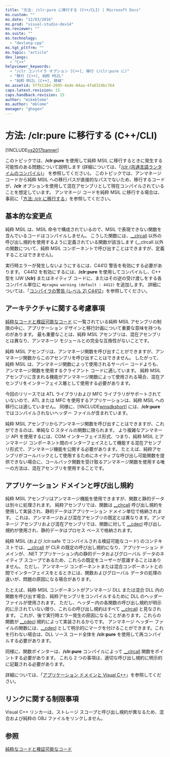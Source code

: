 ```yaml
---
title: "方法: /clr:pure に移行する (C++/CLI) | Microsoft Docs"
ms.custom: ""
ms.date: "12/03/2016"
ms.prod: "visual-studio-dev14"
ms.reviewer: ""
ms.suite: ""
ms.technology: 
  - "devlang-cpp"
ms.tgt_pltfrm: ""
ms.topic: "article"
dev_langs: 
  - "C++"
helpviewer_keywords: 
  - "/clr コンパイラ オプション [C++], 移行 (/clr:pure に)"
  - "移行 [C++], 純粋 MSIL"
  - "純粋 MSIL [C++], 移植"
ms.assetid: 5ffb1184-2095-4ade-84aa-4fa6324bc764
caps.latest.revision: 15
caps.handback.revision: 15
author: "mikeblome"
ms.author: "mblome"
manager: "ghogen"
---
```

# 方法: /clr:pure に移行する (C++/CLI)
[!INCLUDE[vs2017banner](../assembler/inline/includes/vs2017banner.md)]

このトピックでは、**\/clr:pure** を使用して純粋 MSIL に移行するときに発生する可能性のある問題について説明します \(詳細については、「[\/clr \(共通言語ランタイムのコンパイル\)](../build/reference/clr-common-language-runtime-compilation.md)」 を参照してください\)。  このトピックでは、アンマネージ コードから純粋 MSIL への移行パスが直接的なパスでないため、移行するコードが、**\/clr** オプションを使用して混在アセンブリとして現在コンパイルされていることを想定しています。  アンマネージ コードを純粋 MSIL に移行する場合は、事前に「[方法: \/clr に移行する](../dotnet/how-to-migrate-to-clr.md)」を参照してください。  
  
## 基本的な変更点  
 純粋 MSIL は、MSIL 命令で構成されているので、MSIL で表現できない関数を含んでいるコードはコンパイルしません。  こうした関数には、[\_\_clrcall](../cpp/clrcall.md) 以外の呼び出し規約を使用するように定義されている関数が該当します \(\_\_clrcall 以外の関数について、純粋 MSIL コンポーネントで呼び出すことはできますが、定義することはできません\)。  
  
 実行時エラーが発生しないようにするには、C4412 警告を有効にする必要があります。  C4412 を有効にするには、**\/clr:pure** を使用してコンパイルし、C\+\+ 型を IJW \(**\/clr\)** またはネイティブ コードに、またはその逆の受け渡しをする各コンパイル単位に `#pragma warning (default : 4412)` を追加します。  詳細については、「[コンパイラの警告 \(レベル 2\) C4412](../Topic/Compiler%20Warning%20\(level%202\)%20C4412.md)」を参照してください。  
  
## アーキテクチャに関する考慮事項  
 [純粋なコードと検証可能なコード](../dotnet/pure-and-verifiable-code-cpp-cli.md) に一覧されている純粋 MSIL アセンブリの制限の中に、アプリケーション デザインと移行計画について重要な意味を持つものがあります。  最も重要なことは、純粋 MSIL アセンブリは、混在アセンブリとは異なり、アンマネージ モジュールとの完全な互換性がないことです。  
  
 純粋 MSIL アセンブリは、アンマネージ関数を呼び出すことができますが、アンマネージ関数からこのアセンブリを呼び出すことはできません。  したがって、純粋 MSIL は、アンマネージ関数によって使用されるサーバー コードよりも、アンマネージ関数を使用するクライアント コードに適しています。  純粋 MSIL アセンブリに含まれる機能がアンマネージ関数によって使用される場合、混在アセンブリをインターフェイス層として使用する必要があります。  
  
 今回のリリースでは ATL ライブラリおよび MFC ライブラリがサポートされていないので、ATL または MFC を使用するアプリケーションは、純粋 MSIL への移行には適していません。  同様に、[!INCLUDE[winsdkshort](../atl/reference/includes/winsdkshort_md.md)] には、**\/clr:pure** ではコンパイルされないヘッダー ファイルが含まれています。  
  
 純粋 MSIL アセンブリからアンマネージ関数を呼び出すことはできますが、これができるのは、単純な C スタイルの関数に限られます。  より複雑なアンマネージ API を使用するには、COM インターフェイス形式、つまり、純粋 MSIL とアンマネージ コンポーネント間のインターフェイスとして機能する混在アセンブリ形式で、アンマネージ機能を公開する必要があります。  たとえば、純粋アセンブリがコールバックとして使用するためにネイティブな呼び出し可能関数を提供できない場合に、コールバック関数を受け取るアンマネージ関数を使用する唯一の方法は、混在アセンブリを使用することです。  
  
## アプリケーション ドメインと呼び出し規約  
 純粋 MSIL アセンブリはアンマネージ機能を使用できますが、関数と静的データは別々に処理されます。  純粋アセンブリでは、関数は [\_\_clrcall](../cpp/clrcall.md) 呼び出し規約を使用して実装され、静的データはアプリケーション ドメイン単位で格納されます。  これは、アンマネージおよび混在アセンブリの既定とは異なります。アンマネージ アセンブリおよび混在アセンブリでは、関数に対して [\_\_cdecl](../Topic/__cdecl.md) 呼び出し規約が使用され、静的データはプロセス ベースで格納されます。  
  
 純粋 MSIL \(および \/clr:safe でコンパイルされる検証可能なコード\) のコンテキストでは、[\_\_clrcall](../cpp/clrcall.md) が CLR の既定の呼び出し規約になり、アプリケーション ドメインが、.NET アプリケーション内の静的データおよびグローバル データのネイティブ スコープであるため、これらの既定をユーザーが意識することはありません。  ただし、アンマネージ コンポーネントまたは混合コンポーネントとの間でインターフェイスをとるときには、関数およびグローバル データの処理の違いが、問題の原因になる場合があります。  
  
 たとえば、純粋 MSIL コンポーネントがアンマネージ DLL または混合 DLL 内の関数を呼び出す場合、純粋アセンブリをコンパイルするために DLL のヘッダー ファイルが使用されます。  ただし、ヘッダー内の各関数の呼び出し規約が明示的に示されていない限り、これらの呼び出し規約はすべて [\_\_clrcall](../cpp/clrcall.md) と見なされます。  これが、後で実行時エラー発生の原因になることがあります。これらの関数が [\_\_cdecl](../Topic/__cdecl.md) 規約によって実装されるからです。  アンマネージ ヘッダー ファイルの関数には、[\_\_cdecl](../Topic/__cdecl.md) として明示的にマークを付けることができます。これを行わない場合は、DLL ソース コード全体を **\/clr:pure** を使用して再コンパイルする必要があります。  
  
 同様に、関数ポインターは、**\/clr:pure** コンパイルによって [\_\_clrcall](../cpp/clrcall.md) 関数をポイントする必要があります。  これら 2 つの事項は、適切な呼び出し規約に明示的に記載される必要があります。  
  
 詳細については、「[アプリケーション ドメインと Visual C\+\+](../dotnet/application-domains-and-visual-cpp.md)」を参照してください。  
  
## リンクに関する制限事項  
 Visual C\+\+ リンカーは、ストレージ スコープと呼び出し規約が異なるため、混合および純粋の OBJ ファイルをリンクしません。  
  
## 参照  
 [純粋なコードと検証可能なコード](../dotnet/pure-and-verifiable-code-cpp-cli.md)